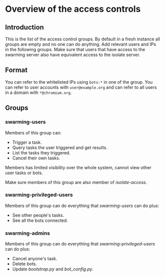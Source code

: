# Overview of the access controls

## Introduction

This is the list of the access control groups. By default in a fresh instance
all groups are empty and no one can do anything. Add relevant users and IPs in
the following groups. Make sure that users that have access to the swarming
server also have equivalent access to the isolate server.


## Format

You can refer to the whitelisted IPs using `bots:*` in one of the group. You can
refer to user accounts with `user@example.org` and can refer to all users in a
domain with `*@chromium.org`.


## Groups


### swarming-users

Members of this group can:

*   Trigger a task.
*   Query tasks the user triggered and get results.
*   List the tasks they triggered.
*   Cancel their own tasks.

Members has limited visibility over the whole system, cannot view other user
tasks or bots.

Make sure members of this group are also member of _isolate-access_.


### swarming-privileged-users

Members of this group can do everything that _swarming-users_ can do plus:

*   See other people's tasks.
*   See all the bots connected.


### swarming-admins

Members of this group can do everything that _swarming-privileged-users_ can do
plus:

*   Cancel anyone's task.
*   Delete bots.
*   Update _bootstrap.py_ and _bot_config.py_.

